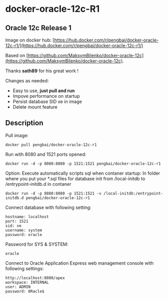 # docker-oracle-12c-R1
## Oracle 12c Release 1 

Image on docker hub: [https://hub.docker.com/r/pengbai/docker-oracle-12c-r1/](https://hub.docker.com/r/pengbai/docker-oracle-12c-r1/)

Based on [https://github.com/MaksymBilenko/docker-oracle-12c](https://github.com/MaksymBilenko/docker-oracle-12c).

Thanks **sath89** for his great work !

Changes as needed:
 * Easy to use, **just pull and run**
 * Impove performance on startup
 * Persist database SID xe in image
 * Delete mount feature

## Description

Pull image:
```
docker pull pengbai/docker-oracle-12c-r1
```

Run with 8080 and 1521 ports opened:
```
docker run -d -p 8080:8080 -p 1521:1521 pengbai/docker-oracle-12c-r1
```

Option: Execute automatically scripts sql when contaner startup:
In folder where you put your *.sql files for database init from /local-initdb to /entrypoint-initdb.d in contaner
```
docker run -d -p 8080:8080 -p 1521:1521 -v /local-initdb:/entrypoint-initdb.d pengbai/docker-oracle-12c-r1
```

Connect database with following setting:
```
hostname: localhost
port: 1521
sid: xe
username: system
password: oracle
```

Password for SYS & SYSTEM:
```
oracle
```

Connect to Oracle Application Express web management console with following settings:
```
http://localhost:8080/apex
workspace: INTERNAL
user: ADMIN
password: 0Racle$
```
